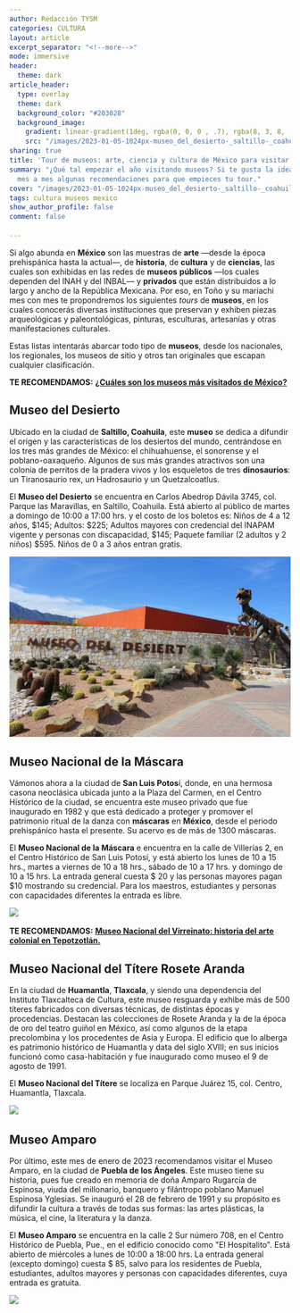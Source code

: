 ```yaml
---
author: Redacción TYSM
categories: CULTURA
layout: article
excerpt_separator: "<!--more-->"
mode: immersive
header:
  theme: dark
article_header:
  type: overlay
  theme: dark
  background_color: "#203028"
  background_image:
    gradient: linear-gradient(1deg, rgba(0, 0, 0 , .7), rgba(8, 3, 8, .9))
    src: "/images/2023-01-05-1024px-museo_del_desierto-_saltillo-_coahuila.jpeg"
sharing: true
title: 'Tour de museos: arte, ciencia y cultura de México para visitar en enero'
summary: "¿Qué tal empezar el año visitando museos? Si te gusta la idea, acá te daremos
  mes a mes algunas recomendaciones para que empieces tu tour."
cover: "/images/2023-01-05-1024px-museo_del_desierto-_saltillo-_coahuila.jpeg"
tags: cultura museos mexico
show_author_profile: false
comment: false

---
```

Si algo abunda en **México** son las muestras de **arte** —desde la época prehispánica hasta la actual—, de **historia**, de **cultura** y de **ciencias**, las cuales son exhibidas en las redes de **museos** **públicos** —los cuales dependen del INAH y del INBAL— y **privados** que están distribuidos a lo largo y ancho de la República Mexicana. Por eso, en Toño y su mariachi mes con mes te propondremos los siguientes _tours_ de **museos**, en los cuales conocerás diversas instituciones que preservan y exhiben piezas arqueológicas y paleontológicas, pinturas, esculturas, artesanías y otras manifestaciones culturales.

Estas listas intentarás abarcar todo tipo de **museos**, desde los nacionales, los regionales, los museos de sitio y otros tan originales que escapan cualquier clasificación.

**TE RECOMENDAMOS:** [**¿Cuáles son los museos más visitados de México?**](https://blog.tonoysumariachi.com/turismo/2022/06/07/cuales-son-los-museos-mas-visitados-de-mexico.html)

## Museo del Desierto

Ubicado en la ciudad de **Saltillo, Coahuila**, este **museo** se dedica a difundir el origen y las características de los desiertos del mundo, centrándose en los tres más grandes de México: el chihuahuense, el sonorense y el poblano-oaxaqueño. Algunos de sus más grandes atractivos son  una colonia de perritos de la pradera vivos y los esqueletos de tres **dinosaurios**: un Tiranosaurio rex, un Hadrosaurio y un Quetzalcoatlus.

El **Museo del Desierto** se encuentra en Carlos Abedrop Dávila 3745, col. Parque las Maravillas, en Saltillo, Coahuila. Está abierto al público de martes a domingo de 10:00 a 17:00 hrs. y el costo de los boletos es: Niños de 4 a 12 años, $145; Adultos: $225; Adultos mayores con credencial del INAPAM vigente y personas con discapacidad, $145; Paquete familiar (2 adultos y 2 niños) $595. Niños de 0 a 3 años entran gratis.

![](/images/2023-01-05-1024px-museo_del_desierto-_saltillo-_coahuila.jpeg)

## Museo Nacional de la Máscara

Vámonos ahora a la ciudad de **San Luis Potos**í, donde, en una hermosa casona neoclásica ubicada junto a la Plaza del Carmen, en el Centro Histórico de la ciudad, se encuentra este museo privado que fue inaugurado en 1982 y que está dedicado a proteger y promover el patrimonio ritual de la danza con **máscaras** en **México**, desde el periodo prehispánico hasta el presente. Su acervo es de más de 1300 máscaras.

El **Museo Nacional de la Máscara** e encuentra en la calle de Villerías 2, en el Centro Histórico de San Luis Potosí, y está abierto los lunes de 10 a 15 hrs., martes a viernes de 10 a 18 hrs., sábado de 10 a 17 hrs. y domingo de 10 a 15 hrs. La entrada general cuesta $ 20 y las personas mayores pagan $10 mostrando su credencial. Para los maestros, estudiantes y personas con capacidades diferentes la entrada es libre.

![](https://upload.wikimedia.org/wikipedia/commons/thumb/c/c5/Museo_de_la_Mascara_San_Luis_Potosi.JPG/1024px-Museo_de_la_Mascara_San_Luis_Potosi.JPG)

**TE RECOMENDAMOS:** [**Museo Nacional del Virreinato: historia del arte colonial en Tepotzotlán.**](https://blog.tonoysumariachi.com/cultura/2022/08/08/museo-nacional-del-virreinato-historia-del-arte-colonial-en-tepotzotlan.html)

## Museo Nacional del Títere Rosete Aranda

En la ciudad de **Huamantla**, **Tlaxcala**, y siendo una dependencia del Instituto Tlaxcalteca de Cultura, este museo resguarda y exhibe más de 500 títeres fabricados con diversas técnicas, de distintas épocas y procedencias. Destacan las colecciones de Rosete Aranda y la de la época de oro del teatro guiñol en México, así como algunos de la etapa precolombina y los procedentes de Asia y Europa. El edificio que lo alberga es patrimonio histórico de Huamantla y data del siglo XVIII; en sus inicios funcionó como casa-habitación y fue inaugurado como museo el 9 de agosto de 1991.

El **Museo Nacional del Títere** se localiza en Parque Juárez 15, col. Centro, Huamantla, Tlaxcala.

![](https://upload.wikimedia.org/wikipedia/commons/thumb/2/29/Museo_Nacional_del_T%C3%ADtere_en_Huamantla%2C_Tlaxcala_01.jpg/1024px-Museo_Nacional_del_T%C3%ADtere_en_Huamantla%2C_Tlaxcala_01.jpg)

## Museo Amparo

Por último, este mes de enero de 2023 recomendamos visitar el Museo Amparo, en la ciudad de **Puebla de los Ángeles**. Este museo tiene su historia, pues fue creado en memoria de doña Amparo Rugarcía de Espinosa, viuda del millonario, banquero y filántropo poblano Manuel Espinosa Yglesias. Se inauguró el 28 de febrero de 1991 y su propósito es difundir la cultura a través de todas sus formas: las artes plásticas, la música, el cine, la literatura y la danza.

El **Museo Amparo** se encuentra en la calle 2 Sur número 708,  en el Centro Histórico de Puebla, Pue., en el edificio conocido como "El Hospitalito". Está abierto de miércoles a lunes de 10:00 a 18:00 hrs. La entrada general (excepto domingo) cuesta $ 85, salvo para los residentes de Puebla, estudiantes, adultos mayores y personas con capacidades diferentes, cuya entrada es gratuita.

![](https://upload.wikimedia.org/wikipedia/commons/thumb/5/58/Museo_Amparo_por_la_noche_03.jpg/1024px-Museo_Amparo_por_la_noche_03.jpg)